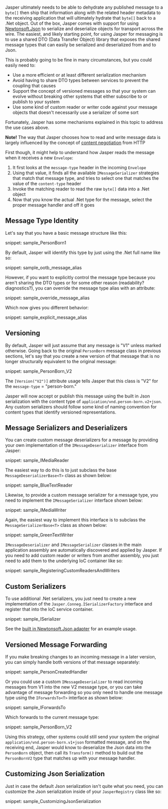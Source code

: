 <!--title:Reading, Writing, and Versioning Messages, Commands, and Events-->

Jasper ultimately needs to be able to dehydrate any published message to a `byte[]` then ship that information along with the related header
metadata to the receiving application that will ultimately hydrate that `byte[]` back to a .Net object. Out of the box, Jasper comes with support for using [Newtonsoft.Json](https://www.newtonsoft.com/json) to serialize and deserialize objects for
transport across the wire. The easiest, and likely starting point, for using Jasper for messaging is to use a shared DTO (Data Transfer Object) library that
exposes the shared message types that can easily be serialized and deserialized from and to Json.

This is probably going to be fine in many circumstances, but you could easily need to:

* Use a more efficient or at least different serialization mechanism
* Avoid having to share DTO types between services to prevent the coupling that causes
* Support the concept of versioned messages so that your system can evolve without breaking other systems that either subscribe to or publish
  to your system
* Use some kind of custom reader or writer code against your message objects that doesn't necessarily use a serializer of some sort

Fortunately, Jasper has some mechanisms explained in this topic to address the use cases above.

<div class="alert alert-info"><b>Note!</b> The way that Jasper chooses how to read and write message data is largely influenced by the concept
of <a href="https://en.wikipedia.org/wiki/Content_negotiation">content negotiation</a> from HTTP</div>


First though, it might help to understand how Jasper reads the message when it receives a new `Envelope`:

1. It first looks at the `message-type` header in the incoming `Envelope`
1. Using that value, it finds all the available `IMessageSerializer` strategies that match that message type, and
   tries to select one that matches the value of the `content-type` header
1. Invoke the matching reader to read the raw `byte[]` data into a .Net object
1. Now that you know the actual .Net type for the message, select the proper message handler and off it goes

## Message Type Identity

Let's say that you have a basic message structure like this:

snippet: sample_PersonBorn1

By default, Jasper will identify this type by just using the .Net full name like so:

snippet: sample_ootb_message_alias

However, if you want to explicitly control the message type because you aren't sharing the DTO types or for some
other reason (readability? diagnostics?), you can override the message type alias with an attribute:

snippet: sample_override_message_alias

Which now gives you different behavior:

snippet: sample_explicit_message_alias


## Versioning

By default, Jasper will just assume that any message is "V1" unless marked otherwise.
Going back to the original `PersonBorn` message class in previous sections, let's say that you
create a new version of that message that is no longer structurally equivalent to the original message:

snippet: sample_PersonBorn_V2

The `[Version("V2")]` attribute usage tells Jasper that this class is "V2" for the `message-type` = "person-born."

Jasper will now accept or publish this message using the built in Json serialization with the content type of `application/vnd.person-born.v2+json`.
Any custom serializers should follow some kind of naming convention for content types that identify versioned representations.

## Message Serializers and Deserializers

You can create custom message deserializers for a message by providing your own implementation of the `IMessageDeserializer` interface from Jasper:

snippet: sample_IMediaReader

The easiest way to do this is to just subclass the base `MessageDeserializerBase<T>` class as shown below:

snippet: sample_BlueTextReader

Likewise, to provide a custom message serializer for a message type, you need to implement the `IMessageSerializer` interface shown below:

snippet: sample_IMediaWriter

Again, the easiest way to implement this interface is to subclass the `MessageSerializerBase<T>` class as shown below:

snippet: sample_GreenTextWriter

`IMessageDeserializer` and `IMessageSerializer` classes in the main application assembly are automatically discovered and applied by Jasper. If you need to add custom
reader or writers from another assembly, you just need to add them to the underlying IoC container like so:

snippet: sample_RegisteringCustomReadersAndWriters


## Custom Serializers

To use additional .Net serializers, you just need to create a new implementation of the `Jasper.Conneg.ISerializerFactory` interface and register
that into the IoC service container.

snippet: sample_ISerializer

See the [built in Newtonsoft.Json adapter](https://github.com/JasperFx/jasper/blob/master/src/Jasper/Conneg/Json/NewtonsoftSerializerFactory.cs) for an example usage.


## Versioned Message Forwarding

If you make breaking changes to an incoming message in a later version, you can simply handle both versions of that message separately:

snippet: sample_PersonCreatedHandler

Or you could use a custom `IMessageDeserializer` to read incoming messages from V1 into the new V2 message type, or you can take advantage of message forwarding
so you only need to handle one message type using the `IForwardsTo<T>` interface as shown below:

snippet: sample_IForwardsTo<PersonBornV2>

Which forwards to the current message type:

snippet: sample_PersonBorn_V2

Using this strategy, other systems could still send your system the original `application/vnd.person-born.v1+json` formatted
message, and on the receiving end, Jasper would know to deserialize the Json data into the `PersonBorn` object, then call its
`Transform()` method to build out the `PersonBornV2` type that matches up with your message handler.


## Customizing Json Serialization

Just in case the default Json serialization isn't quite what you need, you can customize the Json serialization inside
of your `JasperRegistry` class like so:

snippet: sample_CustomizingJsonSerialization




